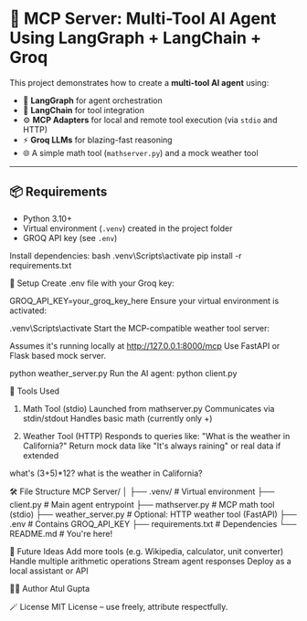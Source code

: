 
# 🧠 MCP Server: Multi-Tool AI Agent Using LangGraph + LangChain + Groq

This project demonstrates how to create a **multi-tool AI agent** using:

- 🧩 **LangGraph** for agent orchestration
- 🔗 **LangChain** for tool integration
- ⚙️ **MCP Adapters** for local and remote tool execution (via `stdio` and HTTP)
- ⚡ **Groq LLMs** for blazing-fast reasoning
- 🌐 A simple math tool (`mathserver.py`) and a mock weather tool

---

## 📦 Requirements
- Python 3.10+
- Virtual environment (`.venv`) created in the project folder
- GROQ API key (see `.env`)

Install dependencies:
bash
.venv\Scripts\activate
pip install -r requirements.txt


🔑 Setup
Create .env file with your Groq key:


GROQ_API_KEY=your_groq_key_here
Ensure your virtual environment is activated:


.venv\Scripts\activate
Start the MCP-compatible weather tool server:

Assumes it's running locally at http://127.0.0.1:8000/mcp
Use FastAPI or Flask based mock server.


python weather_server.py
Run the AI agent:
python client.py

🧮 Tools Used
1. Math Tool (stdio)
    Launched from mathserver.py
    Communicates via stdin/stdout
    Handles basic math (currently only +)

2. Weather Tool (HTTP)
  Responds to queries like: "What is the weather in California?"
  Return mock data like "It's always raining" or real data if extended



what's (3+5)*12?
what is the weather in California?


🛠 File Structure
MCP Server/
│
├── .venv/                  # Virtual environment
├── client.py               # Main agent entrypoint
├── mathserver.py           # MCP math tool (stdio)
├── weather_server.py       # Optional: HTTP weather tool (FastAPI)
├── .env                    # Contains GROQ_API_KEY
├── requirements.txt        # Dependencies
└── README.md               # You're here!


🚀 Future Ideas
Add more tools (e.g. Wikipedia, calculator, unit converter)
Handle multiple arithmetic operations
Stream agent responses
Deploy as a local assistant or API

👨‍💻 Author
Atul Gupta


🪄 License
MIT License – use freely, attribute respectfully.

